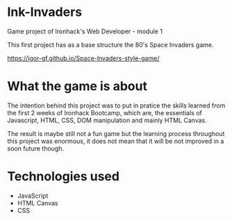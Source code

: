 # Ink-Invaders 

Game project of Ironhack's Web Developer - module 1

This first project has as a base structure the 80's Space Invaders game.

https://igor-gf.github.io/Space-Invaders-style-game/

# What the game is about

The intention behind this project was to put in pratice the skills learned from the first 2 weeks of Ironhack Bootcamp, which are, the essentials of Javascript, HTML, CSS, DOM manipulation and mainly HTML Canvas.

The result is maybe still not a fun game but the learning process throughout this project was enormous, it does not mean that it will be not improved in a soon future though.

# Technologies used

- JavaScript
- HTML Canvas
- CSS
